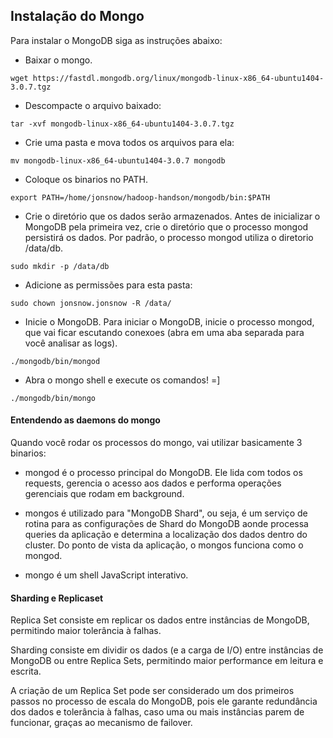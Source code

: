 ## Instalação do Mongo
Para instalar o MongoDB siga as instruções abaixo:

* Baixar o mongo.
````
wget https://fastdl.mongodb.org/linux/mongodb-linux-x86_64-ubuntu1404-3.0.7.tgz
````

* Descompacte o arquivo baixado:
```
tar -xvf mongodb-linux-x86_64-ubuntu1404-3.0.7.tgz
```

* Crie uma pasta e mova todos os arquivos para ela:
```
mv mongodb-linux-x86_64-ubuntu1404-3.0.7 mongodb
```

* Coloque os binarios no PATH. 
```
export PATH=/home/jonsnow/hadoop-handson/mongodb/bin:$PATH
```

* Crie o diretório que os dados serão armazenados.
Antes de inicializar o MongoDB pela primeira vez, crie o diretório que o processo mongod persistirá os dados. Por padrão, o processo mongod utiliza o diretorio /data/db.
```
sudo mkdir -p /data/db
```

* Adicione as permissões para esta pasta:
```
sudo chown jonsnow.jonsnow -R /data/
```

* Inicie o MongoDB.
Para iniciar o MongoDB, inicie o processo mongod, que vai ficar escutando conexoes (abra em uma aba separada para você analisar as logs).
```
./mongodb/bin/mongod
```

* Abra o mongo shell e execute os comandos! =]
```
./mongodb/bin/mongo
```

#### Entendendo as daemons do mongo

Quando você rodar os processos do mongo, vai utilizar basicamente 3 binarios:

* mongod é o processo principal do MongoDB. Ele lida com todos os requests, gerencia o acesso aos dados e performa operações gerenciais que rodam em background.

* mongos é utilizado para "MongoDB Shard", ou seja, é um serviço de rotina para as configurações de Shard do MongoDB aonde processa queries da aplicação e determina a localização dos dados dentro do cluster. Do ponto de vista da aplicação, o mongos funciona como o mongod.

* mongo é um shell JavaScript interativo.

#### Sharding e Replicaset

Replica Set consiste em replicar os dados entre instâncias de MongoDB, permitindo maior tolerância à falhas. 

Sharding consiste em dividir os dados (e a carga de I/O) entre instâncias de MongoDB ou entre Replica Sets, permitindo maior performance em leitura e escrita.

A criação de um Replica Set pode ser considerado um dos primeiros passos no processo de escala do MongoDB, pois ele garante redundância dos dados e tolerância à falhas, caso uma ou mais instâncias parem de funcionar, graças ao mecanismo de failover.

